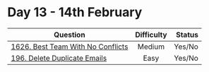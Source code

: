 # Day 13 - 14th February

| Question                                                                                                                            | Difficulty | Status |
| ----------------------------------------------------------------------------------------------------------------------------------- | :--------: | -----: |
| [1626. Best Team With No Conflicts](https://leetcode.com/problems/best-team-with-no-conflicts/ "1626. Best Team With No Conflicts") |   Medium   | Yes/No |
| [196. Delete Duplicate Emails](https://leetcode.com/problems/delete-duplicate-emails/ "196. Delete Duplicate Emails")               |    Easy    | Yes/No |
